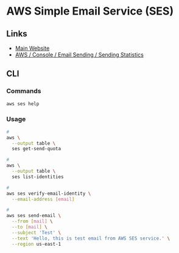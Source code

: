 # AWS Simple Email Service (SES)

<!--
https://linkedin.com/learning/aws-for-developers-simple-email-service-ses/simple-email-service-ses-for-sending-cheap-and-reliable-email
-->

## Links

- [Main Website](https://aws.amazon.com/ses/)
- [AWS / Console / Email Sending / Sending Statistics](https://console.aws.amazon.com/ses/home?region=us-east-1#dashboard:)

## CLI

### Commands

```sh
aws ses help
```

### Usage

```sh
#
aws \
  --output table \
  ses get-send-quota

#
aws \
  --output table \
  ses list-identities

#
aws ses verify-email-identity \
  --email-address [email]

#
aws ses send-email \
  --from [mail] \
  --to [mail] \
  --subject 'Test' \
  --text 'Hello, this is test email from AWS SES service.' \
  --region us-east-1
```
